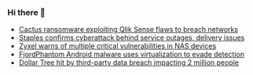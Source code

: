 ### Hi there 👋

<!--START_SECTION:feed-->
* [Cactus ransomware exploiting Qlik Sense flaws to breach networks](https://www.bleepingcomputer.com/news/security/cactus-ransomware-exploiting-qlik-sense-flaws-to-breach-networks/)
* [Staples confirms cyberattack behind service outages, delivery issues](https://www.bleepingcomputer.com/news/security/staples-confirms-cyberattack-behind-service-outages-delivery-issues/)
* [Zyxel warns of multiple critical vulnerabilities in NAS devices](https://www.bleepingcomputer.com/news/security/zyxel-warns-of-multiple-critical-vulnerabilities-in-nas-devices/)
* [FjordPhantom Android malware uses virtualization to evade detection](https://www.bleepingcomputer.com/news/security/fjordphantom-android-malware-uses-virtualization-to-evade-detection/)
* [Dollar Tree hit by third-party data breach impacting 2 million people](https://www.bleepingcomputer.com/news/security/dollar-tree-hit-by-third-party-data-breach-impacting-2-million-people/)
<!--END_SECTION:feed-->

<!--
**frankenk/frankenk** is a ✨ _special_ ✨ repository because its `README.md` (this file) appears on your GitHub profile.

Here are some ideas to get you started:

- 🔭 I’m currently working on ...
- 🌱 I’m currently learning ...
- 👯 I’m looking to collaborate on ...
- 🤔 I’m looking for help with ...
- 💬 Ask me about ...
- 📫 How to reach me: ...
- 😄 Pronouns: ...
- ⚡ Fun fact: ...
-->



